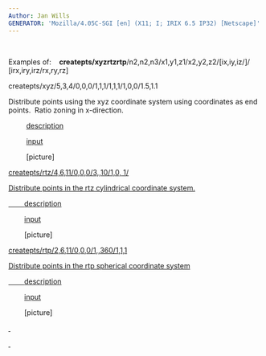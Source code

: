 ```yaml
---
Author: Jan Wills
GENERATOR: 'Mozilla/4.05C-SGI [en] (X11; I; IRIX 6.5 IP32) [Netscape]'
---
```


 

Examples of:   
**createpts/xyzrtzrtp**/n2,n2,n3/x1,y1,z1/x2,y2,z2/[ix,iy,iz/]/
[irx,iry,irz/rx,ry,rz]

 createpts/xyz/5,3,4/0,0,0/1,1,1/1,1,1/1,0,0/1.5,1.1

 Distribute points using the xyz coordinate system using coordinates as
 end points.  Ratio zoning in x-direction.

          [description](description1a.md)

          [input](../lagrit_input1a)

          [picture]<a href="https://lanl.github.io/LaGriT/assets/images/../image/image1a.gif">

 createpts/rtz/4,6,11/0,0,0/3,,10/1,0, 1/

 Distribute points in the rtz cylindrical coordinate system.

         [description](description1b.md)

         [input](../lagrit_input1b)

         [picture]<a href="https://lanl.github.io/LaGriT/assets/images/../image/image1b.gif">

 createpts/rtp/2,6,11/0,0,0/1,,360/1,1,1

 Distribute points in the rtp spherical coordinate system

         [description](description1c.md)

         [input](../lagrit_input1c)

         [picture]<a href="https://lanl.github.io/LaGriT/assets/images/../image/image1c.gif">

 

 

